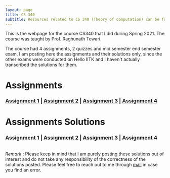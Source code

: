 ```yaml
---
layout: page
title: CS 340
subtitle: Resources related to CS 340 (Theory of computation) can be found here
---
```


This is the webpage for the course CS340 that I did during Spring 2021. The course was taught by Prof. Raghunath Tewari.   

The course had 4 assignments, 2 quizzes and mid semester end semester exam. I am posting here the assignments and their solutions only, since the other exams were conducted on Hello IITK and I haven't actually transcribed the solutions for them. 

# Assignments
### [Assignment 1](/blog/iitk-resources/cs-340/hw1.pdf) | [Assignment 2](/blog/iitk-resources/cs-340/hw2.pdf) | [Assignment 3](/blog/iitk-resources/cs-340/hw3.pdf) | [Assignment 4](/blog/iitk-resources/hw4.pdf)

# Assignments Solutions
### [Assignment 1](/blog/iitk-resources/cs-340/191178_Assignment_1.pdf) | [Assignment 2](/blog/iitk-resources/cs-340/191178_Assignment_2.pdf) | [Assignment 3](/blog/iitk-resources/cs-340/191178_Assignment_3.pdf) | [Assignment 4](/blog/iitk-resources/cs-340/191178_Assignment_4.pdf) 

\
_Remark_ : Please keep in mind that I am purely posting these solutions out of interest and do not take any responsibility of the correctness of the solutions posted. Please feel free to reach out to me through [mail](ygoswami@iitk.ac.in) in case you find an error.

